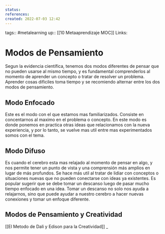 ```yaml
---
status:
references:
created: 2022-07-03 12:42
---
```

tags:: #metalearning 
up:: [[10 Metaaprendizaje MOC]]
Links: 
# Modos de Pensamiento
Segun la evidencia científica, tenemos dos modos diferentes de pensar que no pueden usarse al mismo tiempo, y es fundamental comprenderlos al momento de aprender un concepto o tratar de resolver un problema. Aprender cosas dificiles toma tiempo y se recomiendo alternar entre los dos modos de pensamiento.

## Modo Enfocado
Este es el modo con el que estamos mas familiarizados. Consiste en concentarnos al maximo en el problema o concepto. En este modo es donde ponemos en practica otras ideas que relacionamos con la nueva experiencia, y por lo tanto, se vuelve mas util entre mas experimentados somos con el tema.

## Modo Difuso
Es cuando el cerebro esta mas relajado al momento de pensar en algo, y nos permite tener un punto de vista y una comprensión más amplios en lugar de más profundos. Se hace más util al tratar de lidiar con conceptos o situaciones nuevas que no pueden conectarse con ideas ya existentes. Es popular sugerir que se debe tomar un descanso luego de pasar mucho tiempo enfocado en una idea. Tomar un descanso no solo nos ayuda a relajarnos, sino que puede ayudar a nuestro cerebro a hacer nuevas conexiones y tomar un enfoque diferente.

## Modos de Pensamiento y Creatividad
[[El Metodo de Dali y Edison para la Creatividad]]
_
